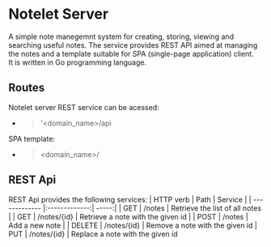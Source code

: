 # Notelet Server
A simple note manegemnt system for creating, storing, viewing and searching useful notes. 
The service provides REST API aimed at managing the notes and a template suitable for SPA (single-page application) client.  
It is written in Go programming language.
## Routes
Notelet server REST service can be acessed:
* > '<domain_name>/api

SPA template:
* > <domain_name>/

## REST Api
REST Api provides the following services:
| HTTP verb     | Path          | Service |
| ------------- |:-------------:| -----:|
| GET    | /notes | Retrieve the list of all notes |
| GET    | /notes/{id} | Retrieve a note with the given id |
| POST   | /notes      | Add a new note |
| DELETE | /notes/{id} | Remove a note with the given id
| PUT | /notes/{id} | Replace a note with the given id